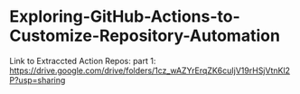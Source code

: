 # Exploring-GitHub-Actions-to-Customize-Repository-Automation

Link to Extraccted Action Repos:
part 1: https://drive.google.com/drive/folders/1cz_wAZYrErqZK6cuIjV19rHSjVtnKl2P?usp=sharing
